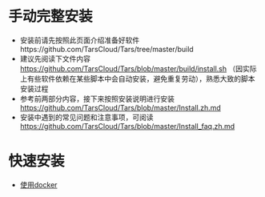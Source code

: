 # 手动完整安装
* 安装前请先按照此页面介绍准备好软件https://github.com/TarsCloud/Tars/tree/master/build
* 建议先阅读下文件内容 https://github.com/TarsCloud/Tars/blob/master/build/install.sh （因实际上有些软件依赖在某些脚本中会自动安装，避免重复劳动），熟悉大致的脚本安装过程
* 参考前两部分内容，接下来按照安装说明进行安装 https://github.com/TarsCloud/Tars/blob/master/Install.zh.md 
* 安装中遇到的常见问题和注意事项，可阅读 https://github.com/TarsCloud/Tars/blob/master/Install_faq.zh.md 
    
# 快速安装
* [使用docker](Environment/docker.md)


